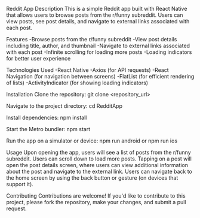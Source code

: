 Reddit App
Description
This is a simple Reddit app built with React Native that allows users to browse posts from the r/funny subreddit. Users can view posts, see post details, and navigate to external links associated with each post.

Features
-Browse posts from the r/funny subreddit
-View post details including title, author, and thumbnail
-Navigate to external links associated with each post
-Infinite scrolling for loading more posts
-Loading indicators for better user experience

Technologies Used
-React Native
-Axios (for API requests)
-React Navigation (for navigation between screens)
-FlatList (for efficient rendering of lists)
-ActivityIndicator (for showing loading indicators)

Installation
Clone the repository:
git clone <repository_url>

Navigate to the project directory:
cd RedditApp

Install dependencies:
npm install

Start the Metro bundler:
npm start

Run the app on a simulator or device:
npm run android
or
npm run ios

Usage
Upon opening the app, users will see a list of posts from the r/funny subreddit.
Users can scroll down to load more posts.
Tapping on a post will open the post details screen, where users can view additional information about the post and navigate to the external link.
Users can navigate back to the home screen by using the back button or gesture (on devices that support it).

Contributing
Contributions are welcome! If you'd like to contribute to this project, please fork the repository, make your changes, and submit a pull request.

